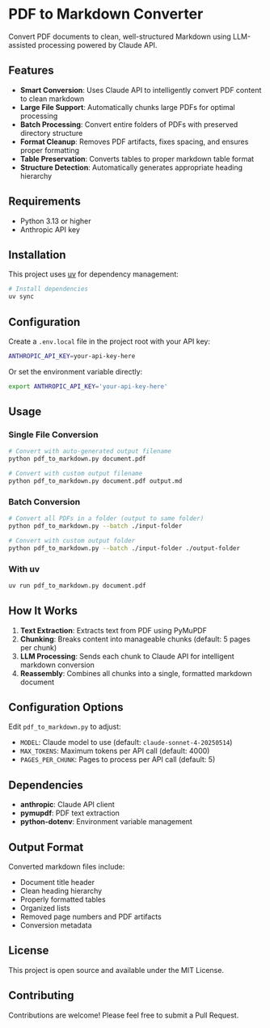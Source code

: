 # PDF to Markdown Converter

Convert PDF documents to clean, well-structured Markdown using LLM-assisted processing powered by Claude API.

## Features

- **Smart Conversion**: Uses Claude API to intelligently convert PDF content to clean markdown
- **Large File Support**: Automatically chunks large PDFs for optimal processing
- **Batch Processing**: Convert entire folders of PDFs with preserved directory structure
- **Format Cleanup**: Removes PDF artifacts, fixes spacing, and ensures proper formatting
- **Table Preservation**: Converts tables to proper markdown table format
- **Structure Detection**: Automatically generates appropriate heading hierarchy

## Requirements

- Python 3.13 or higher
- Anthropic API key

## Installation

This project uses [uv](https://github.com/astral-sh/uv) for dependency management:

```bash
# Install dependencies
uv sync
```

## Configuration

Create a `.env.local` file in the project root with your API key:

```bash
ANTHROPIC_API_KEY=your-api-key-here
```

Or set the environment variable directly:

```bash
export ANTHROPIC_API_KEY='your-api-key-here'
```

## Usage

### Single File Conversion

```bash
# Convert with auto-generated output filename
python pdf_to_markdown.py document.pdf

# Convert with custom output filename
python pdf_to_markdown.py document.pdf output.md
```

### Batch Conversion

```bash
# Convert all PDFs in a folder (output to same folder)
python pdf_to_markdown.py --batch ./input-folder

# Convert with custom output folder
python pdf_to_markdown.py --batch ./input-folder ./output-folder
```

### With uv

```bash
uv run pdf_to_markdown.py document.pdf
```

## How It Works

1. **Text Extraction**: Extracts text from PDF using PyMuPDF
2. **Chunking**: Breaks content into manageable chunks (default: 5 pages per chunk)
3. **LLM Processing**: Sends each chunk to Claude API for intelligent markdown conversion
4. **Reassembly**: Combines all chunks into a single, formatted markdown document

## Configuration Options

Edit `pdf_to_markdown.py` to adjust:

- `MODEL`: Claude model to use (default: `claude-sonnet-4-20250514`)
- `MAX_TOKENS`: Maximum tokens per API call (default: 4000)
- `PAGES_PER_CHUNK`: Pages to process per API call (default: 5)

## Dependencies

- **anthropic**: Claude API client
- **pymupdf**: PDF text extraction
- **python-dotenv**: Environment variable management

## Output Format

Converted markdown files include:

- Document title header
- Clean heading hierarchy
- Properly formatted tables
- Organized lists
- Removed page numbers and PDF artifacts
- Conversion metadata

## License

This project is open source and available under the MIT License.

## Contributing

Contributions are welcome! Please feel free to submit a Pull Request.
